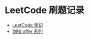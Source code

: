 # LeetCode 刷题记录

- [LeetCode 笔记](https://qrzstudy.notion.site/231bba193de64443ae437583a98dc29c?v=beeb19a94dd74b238c0dcd0a80a4e88c)
- [剑指 offer 系列](https://qrzstudy.notion.site/3d2f4f06492c4b0ebdab16c18e50e300?v=eb0379cd12884d5bae7d0488ee04d904)
